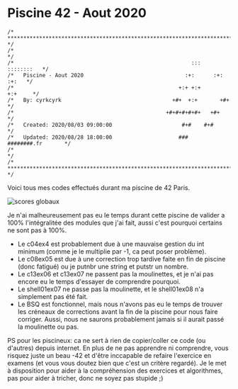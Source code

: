 # Piscine 42 - Aout 2020
```
/* ************************************************************************** */
/*                                                                            */
/*                                                        :::      ::::::::   */
/*   Piscine - Aout 2020                                :+:      :+:    :+:   */
/*                                                    +:+ +:+         +:+     */
/*   By: cyrkcyrk                                   +#+  +:+       +#+        */
/*                                                +#+#+#+#+#+   +#+           */
/*   Created: 2020/08/03 09:00:00                      #+#    #+#             */
/*   Updated: 2020/08/28 18:00:00                     ###   ########.fr       */
/*                                                                            */
/* ************************************************************************** */
```

Voici tous mes codes effectués durant ma piscine de 42 Paris.

![scores globaux](https://github.com/Cyrkcyrk/Piscine42/blob/master/Scores%20globaux.png?raw=true)

Je n'ai malheureusement pas eu le temps durant cette piscine de valider a 100% l'intégralitée des modules que j'ai fait, aussi c'est pourquoi certains ne sont pas à 100%.

- Le c04ex4 est probablement due à une mauvaise gestion du int minimum (comme je le multiplie par -1, ca peut poser problème).
- Le c08ex05 est due à une correction trop tardive faite en fin de piscine (donc fatigué) ou je putnbr une string et putstr un nombre.
- Le c13ex06 et c13ex07 ne passent pas la moulinettes, et je n'ai pas encore eu le temps d'essayer de comprendre pourquoi.
- Le shell01ex07 ne passe pas la moulinette, et le shell01ex08 n'a simplement pas été fait.
- Le BSQ est fonctionnel, mais nous n'avons pas eu le temps de trouver les créneaux de corrections avant la fin de la piscine pour nous faire corriger. Aussi, nous ne saurons probablement jamais si il aurait passé la moulinette ou pas.

PS pour les piscineux: ca ne sert à rien de copier/coller ce code (ou d'autres) depuis internet. En plus de ne pas apprendre ni comprendre, vous risquez juste un beau -42 et d'être inccapable de refaire l'exercice en examens (et vous vous doutez bien que c'est un critère regardé). Je le met à disposition pour aider à la compréhension des exercices et algorithmes, pas pour aider à tricher, donc ne soyez pas stupide ;)
